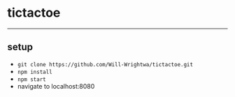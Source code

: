 # tictactoe

---
## setup

* `git clone https://github.com/Will-Wrightwa/tictactoe.git`
* `npm install`
* `npm start`
* navigate to localhost:8080
